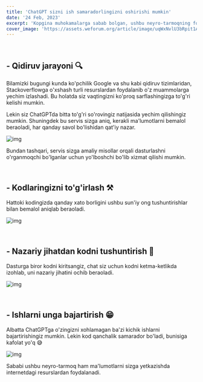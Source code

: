 ```yaml
---
title: 'ChatGPT sizni ish samaradorlingizni oshirishi mumkin'
date: '24 Feb, 2023'
excerpt: 'Kopgina muhokamalarga sabab bolgan, ushbu neyro-tarmoqning foydali jihatlari..'
cover_image: 'https://assets.weforum.org/article/image/uqWxNvlU3bRpit1AYRGG_TcF4lNUgGwH1jJcUmQE5hs.JPG'
---
```


&nbsp;

## - Qidiruv jarayoni 🔍

Bilamizki bugungi kunda ko'pchilik Google va shu kabi qidiruv tizimlaridan, Stackoverflowga o'xshash turli resurslardan foydalanib o'z muammolarga yechim izlashadi. Bu holatda siz vaqtingizni ko'proq sarflashingizga to'g'ri kelishi mumkin.

Lekin siz ChatGPTda bitta to'g'ri so'rovingiz natijasida yechim qilishingiz mumkin. Shuningdek bu servis sizga aniq, kerakli ma'lumotlarni bemalol beraoladi, har qanday savol bo'lishidan qat'iy nazar.

![img](https://fin.co.id/upload/43244663f6be3b1179f79fc59a61681f.jpg)

Bundan tashqari, servis sizga amaliy misollar orqali dasturlashni o'rganmoqchi bo'lganlar uchun yo'lboshchi bo'lib xizmat qilishi mumkin.

&nbsp;

## - Kodlaringizni to'g'irlash ⚒️

Hattoki kodingizda qanday xato borligini ushbu sun'iy ong tushuntirishlar bilan bemalol aniqlab beraoladi.

![img](https://firebasestorage.googleapis.com/v0/b/javohirblog-27519.appspot.com/o/bandicam%202023-02-24%2015-01-11-043.gif?alt=media&token=f5d0c305-ea24-4918-b599-64a0bc0afe62)

&nbsp;

## - Nazariy jihatdan kodni tushuntirish 📖

Dasturga biror kodni kiritsangiz, chat siz uchun kodni ketma-ketlikda izohlab, uni nazariy jihatini ochib beraoladi.

![img](https://firebasestorage.googleapis.com/v0/b/javohirblog-27519.appspot.com/o/bandicam%202023-02-24%2014-12-42-012%20(online-video-cutter.com).gif?alt=media&token=4d69cf79-a07f-42b7-843d-e321fff66aef)


&nbsp;

## - Ishlarni unga bajartirish 😁

Albatta ChatGPTga o'zingizni xohlamagan ba'zi kichik ishlarni bajartirishingiz mumkin. Lekin kod qanchalik samarador bo'ladi, bunisiga kafolat yo'q 😅

![img](https://static01.nyt.com/images/2020/11/24/science/24SCI-AICOVER/24SCI-AICOVER-threeByTwoSmallAt2X-v3.gif)

Sababi ushbu neyro-tarmoq ham ma'lumotlarni sizga yetkazishda internetdagi resurslardan foydalanadi. 